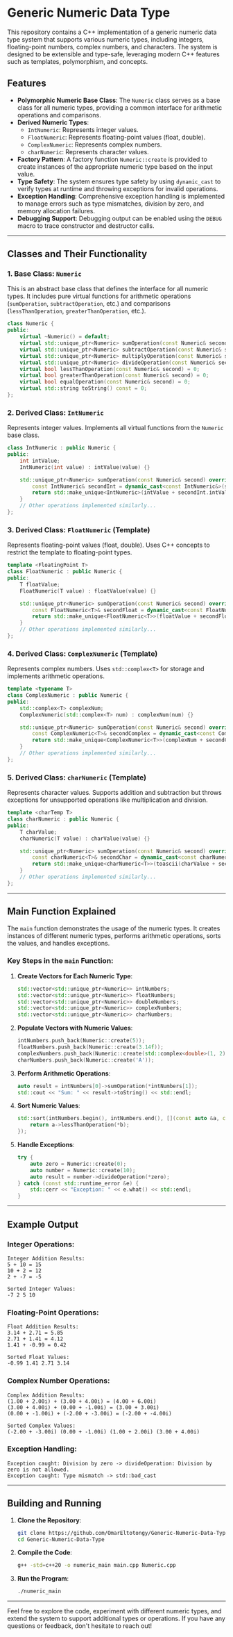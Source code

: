 # Generic Numeric Data Type

This repository contains a C++ implementation of a generic numeric data type system that supports various numeric types, including integers, floating-point numbers, complex numbers, and characters. The system is designed to be extensible and type-safe, leveraging modern C++ features such as templates, polymorphism, and concepts.

## Features

- **Polymorphic Numeric Base Class**: The `Numeric` class serves as a base class for all numeric types, providing a common interface for arithmetic operations and comparisons.
- **Derived Numeric Types**:
  - `IntNumeric`: Represents integer values.
  - `FloatNumeric`: Represents floating-point values (float, double).
  - `ComplexNumeric`: Represents complex numbers.
  - `charNumeric`: Represents character values.
- **Factory Pattern**: A factory function `Numeric::create` is provided to create instances of the appropriate numeric type based on the input value.
- **Type Safety**: The system ensures type safety by using `dynamic_cast` to verify types at runtime and throwing exceptions for invalid operations.
- **Exception Handling**: Comprehensive exception handling is implemented to manage errors such as type mismatches, division by zero, and memory allocation failures.
- **Debugging Support**: Debugging output can be enabled using the `DEBUG` macro to trace constructor and destructor calls.

---

## Classes and Their Functionality

### 1. **Base Class: `Numeric`**
This is an abstract base class that defines the interface for all numeric types. It includes pure virtual functions for arithmetic operations (`sumOperation`, `subtractOperation`, etc.) and comparisons (`lessThanOperation`, `greaterThanOperation`, etc.).

```cpp
class Numeric {
public:
    virtual ~Numeric() = default;
    virtual std::unique_ptr<Numeric> sumOperation(const Numeric& second) = 0;
    virtual std::unique_ptr<Numeric> subtractOperation(const Numeric& second) = 0;
    virtual std::unique_ptr<Numeric> multiplyOperation(const Numeric& second) = 0;
    virtual std::unique_ptr<Numeric> divideOperation(const Numeric& second) = 0;
    virtual bool lessThanOperation(const Numeric& second) = 0;
    virtual bool greaterThanOperation(const Numeric& second) = 0;
    virtual bool equalOperation(const Numeric& second) = 0;
    virtual std::string toString() const = 0;
};
```

### 2. **Derived Class: `IntNumeric`**
Represents integer values. Implements all virtual functions from the `Numeric` base class.

```cpp
class IntNumeric : public Numeric {
public:
    int intValue;
    IntNumeric(int value) : intValue(value) {}

    std::unique_ptr<Numeric> sumOperation(const Numeric& second) override {
        const IntNumeric& secondInt = dynamic_cast<const IntNumeric&>(second);
        return std::make_unique<IntNumeric>(intValue + secondInt.intValue);
    }
    // Other operations implemented similarly...
};
```

### 3. **Derived Class: `FloatNumeric` (Template)**
Represents floating-point values (float, double). Uses C++ concepts to restrict the template to floating-point types.

```cpp
template <FloatingPoint T>
class FloatNumeric : public Numeric {
public:
    T floatValue;
    FloatNumeric(T value) : floatValue(value) {}

    std::unique_ptr<Numeric> sumOperation(const Numeric& second) override {
        const FloatNumeric<T>& secondFloat = dynamic_cast<const FloatNumeric<T>&>(second);
        return std::make_unique<FloatNumeric<T>>(floatValue + secondFloat.floatValue);
    }
    // Other operations implemented similarly...
};
```

### 4. **Derived Class: `ComplexNumeric` (Template)**
Represents complex numbers. Uses `std::complex<T>` for storage and implements arithmetic operations.

```cpp
template <typename T>
class ComplexNumeric : public Numeric {
public:
    std::complex<T> complexNum;
    ComplexNumeric(std::complex<T> num) : complexNum(num) {}

    std::unique_ptr<Numeric> sumOperation(const Numeric& second) override {
        const ComplexNumeric<T>& secondComplex = dynamic_cast<const ComplexNumeric<T>&>(second);
        return std::make_unique<ComplexNumeric<T>>(complexNum + secondComplex.complexNum);
    }
    // Other operations implemented similarly...
};
```

### 5. **Derived Class: `charNumeric` (Template)**
Represents character values. Supports addition and subtraction but throws exceptions for unsupported operations like multiplication and division.

```cpp
template <charTemp T>
class charNumeric : public Numeric {
public:
    T charValue;
    charNumeric(T value) : charValue(value) {}

    std::unique_ptr<Numeric> sumOperation(const Numeric& second) override {
        const charNumeric<T>& secondChar = dynamic_cast<const charNumeric<T>&>(second);
        return std::make_unique<charNumeric<T>>(toascii(charValue + secondChar.charValue));
    }
    // Other operations implemented similarly...
};
```

---

## Main Function Explained

The `main` function demonstrates the usage of the numeric types. It creates instances of different numeric types, performs arithmetic operations, sorts the values, and handles exceptions.

### Key Steps in the `main` Function:

1. **Create Vectors for Each Numeric Type**:
   ```cpp
   std::vector<std::unique_ptr<Numeric>> intNumbers;
   std::vector<std::unique_ptr<Numeric>> floatNumbers;
   std::vector<std::unique_ptr<Numeric>> doubleNumbers;
   std::vector<std::unique_ptr<Numeric>> complexNumbers;
   std::vector<std::unique_ptr<Numeric>> charNumbers;
   ```

2. **Populate Vectors with Numeric Values**:
   ```cpp
   intNumbers.push_back(Numeric::create(5));
   floatNumbers.push_back(Numeric::create(3.14f));
   complexNumbers.push_back(Numeric::create(std::complex<double>(1, 2)));
   charNumbers.push_back(Numeric::create('A'));
   ```

3. **Perform Arithmetic Operations**:
   ```cpp
   auto result = intNumbers[0]->sumOperation(*intNumbers[1]);
   std::cout << "Sum: " << result->toString() << std::endl;
   ```

4. **Sort Numeric Values**:
   ```cpp
   std::sort(intNumbers.begin(), intNumbers.end(), [](const auto &a, const auto &b) {
       return a->lessThanOperation(*b);
   });
   ```

5. **Handle Exceptions**:
   ```cpp
   try {
       auto zero = Numeric::create(0);
       auto number = Numeric::create(10);
       auto result = number->divideOperation(*zero);
   } catch (const std::runtime_error &e) {
       std::cerr << "Exception: " << e.what() << std::endl;
   }
   ```

---

## Example Output

### Integer Operations:
```
Integer Addition Results:
5 + 10 = 15
10 + 2 = 12
2 + -7 = -5

Sorted Integer Values:
-7 2 5 10
```

### Floating-Point Operations:
```
Float Addition Results:
3.14 + 2.71 = 5.85
2.71 + 1.41 = 4.12
1.41 + -0.99 = 0.42

Sorted Float Values:
-0.99 1.41 2.71 3.14
```

### Complex Number Operations:
```
Complex Addition Results:
(1.00 + 2.00i) + (3.00 + 4.00i) = (4.00 + 6.00i)
(3.00 + 4.00i) + (0.00 + -1.00i) = (3.00 + 3.00i)
(0.00 + -1.00i) + (-2.00 + -3.00i) = (-2.00 + -4.00i)

Sorted Complex Values:
(-2.00 + -3.00i) (0.00 + -1.00i) (1.00 + 2.00i) (3.00 + 4.00i)
```

### Exception Handling:
```
Exception caught: Division by zero -> divideOperation: Division by zero is not allowed.
Exception caught: Type mismatch -> std::bad_cast
```

---

## Building and Running

1. **Clone the Repository**:
   ```bash
   git clone https://github.com/OmarEltotongy/Generic-Numeric-Data-Type.git
   cd Generic-Numeric-Data-Type
   ```

2. **Compile the Code**:
   ```bash
   g++ -std=c++20 -o numeric_main main.cpp Numeric.cpp
   ```

3. **Run the Program**:
   ```bash
   ./numeric_main
   ```

---
Feel free to explore the code, experiment with different numeric types, and extend the system to support additional types or operations. If you have any questions or feedback, don't hesitate to reach out!
